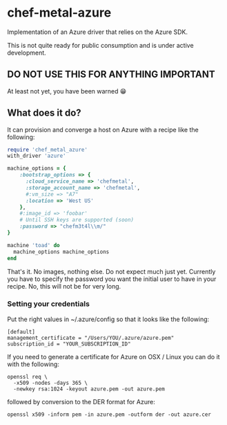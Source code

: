 # chef-metal-azure

Implementation of an Azure driver that relies on the Azure SDK. 

This is not quite ready for public consumption and is under active
development.


## DO NOT USE THIS FOR ANYTHING IMPORTANT

At least not yet, you have been warned :grin:


## What does it do?

It can provision and converge a host on Azure with a recipe like the following:

```ruby
require 'chef_metal_azure'
with_driver 'azure'

machine_options = {
    :bootstrap_options => {
      :cloud_service_name => 'chefmetal',
      :storage_account_name => 'chefmetal',
      #:vm_size => "A7"
      :location => 'West US'
    },
    #:image_id => 'foobar'
    # Until SSH keys are supported (soon)
    :password => "chefm3t4l\\m/"
}

machine 'toad' do
  machine_options machine_options
end
```
 
That's it. No images, nothing else. Do not expect much just yet. Currently you have to specify the 
password you want the initial user to have in your recipe. No, this will not be for very long. 

### Setting your credentials

Put the right values in ~/.azure/config so that it looks like the following:

```
[default]
management_certificate = "/Users/YOU/.azure/azure.pem"
subscription_id = "YOUR_SUBSCRIPTION_ID"
```

If you need to generate a certificate for Azure on OSX / Linux you can do it with the following:

```shell 
openssl req \
  -x509 -nodes -days 365 \
  -newkey rsa:1024 -keyout azure.pem -out azure.pem
```

followed by conversion to the DER format for Azure:

```shell
openssl x509 -inform pem -in azure.pem -outform der -out azure.cer
```

